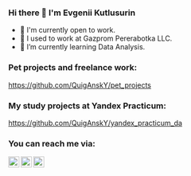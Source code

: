 ### Hi there 👋 I'm Evgenii Kutlusurin
- 👯 I'm currently open to work.
- 🔭 I used to work at Gazprom Pererabotka LLC.
- 🌱 I’m currently learning Data Analysis.

### Pet projects and freelance work:
https://github.com/QuigAnskY/pet_projects

### My study projects at Yandex Practicum:
https://github.com/QuigAnskY/yandex_practicum_da

### You can reach me via:
[<img align="left" alt="ekutlusurin | Telegram" width="22px" src="https://cdn.jsdelivr.net/npm/simple-icons@3.13.0/icons/telegram.svg" />][telegram]
[<img align="left" alt="evgeniikutlusurin | LinkedIn" width="22px" src="https://cdn.jsdelivr.net/npm/simple-icons@v3/icons/linkedin.svg" />][linkedin]
[<img align="left" alt="quigansky | Instagram" width="22px" src="https://cdn.jsdelivr.net/npm/simple-icons@v3/icons/instagram.svg" />][instagram]

<br />

[telegram]: https://t.me/ekutlusurin
[linkedin]: https://www.linkedin.com/in/evgeniikutlusurin/
[instagram]: https://www.instagram.com/quigansky/
<!--
**QuigAnskY/quigansky** is a ✨ _special_ ✨ repository because its `README.md` (this file) appears on your GitHub profile.

Here are some ideas to get you started:

- 🔭 I’m currently working on ...
- 🌱 I’m currently learning ...
- 👯 I’m looking to collaborate on ...
- 🤔 I’m looking for help with ...
- 💬 Ask me about ...
- 📫 How to reach me: ...
- 😄 Pronouns: ...
- ⚡ Fun fact: ...
-->
